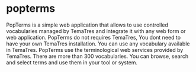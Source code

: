 # popterms
PopTerms is a simple web application that allows to use controlled vocabularies managed by TemaTres and integrate it with any web form or web application.  PopTerms do not requires TemaTres, You dont need to have your own TemaTres installation. You can use any vocabulary available in TemaTres.  PopTerms use the terminological web services provided by TemaTres. There are more than 300 vocabularies. You can browse, search and select terms and use them in your tool or system. 
